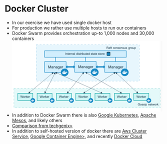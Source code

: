 # Docker Cluster #

* In our exercise we have used single docker host
* For production we rather use multiple hosts to run our containers
* <a>Docker Swarm</a> provides orchestration up-to 1,000 nodes and 30,000 containers
![Swarm Diagram](../../media/swarm-diagram.png)
* In addition to Docker Swarm there is also <a href="https://kubernetes.io/" target="_blank">Google Kubernetes</a>, <a href="http://mesos.apache.org/" target="_blank">Apache Mesos</a>, and likely others
* <a href="http://techgenix.com/swarm-kubernetes-mesos/" target="_blank">Comparison from techgenix></a>
* In addition to self-hosted version of docker there are <a href="http://docs.aws.amazon.com/AmazonECS/latest/developerguide/Welcome.html" target="_blank">Aws Cluster Service</a>, <a href="https://cloud.google.com/container-engine/" target="_blank">Google Container Engine></a>, and recently <a href="https://cloud.docker.com" target="_blank">Docker Cloud</a>
